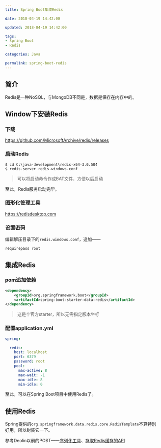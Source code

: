 ```yaml
---
title: Spring Boot集成Redis

date: 2018-04-19 14:42:00

updated: 2018-04-19 14:42:00

tags:
- Spring Boot
- Redis

categories: Java

permalink: spring-boot-redis
---
```


## 简介

Redis是一种NoSQL，与MongoDB不同是，数据是保存在内存中的。



## Window下安装Redis

### 下载

https://github.com/MicrosoftArchive/redis/releases

### 启动Redis

~~~shell
$ cd C:\java-development\redis-x64-3.0.504
$ redis-server redis.windows.conf
~~~

> 可以将启动命令作成BAT文件，方便以后启动

至此，Redis服务启动完毕。

### 图形化管理工具

https://redisdesktop.com

### 设置密码

编辑解压目录下的`redis.windows.conf`，追加——

~~~
requirepass root
~~~



## 集成Redis

### pom追加依赖

~~~xml
<dependency>
    <groupId>org.springframework.boot</groupId>
    <artifactId>spring-boot-starter-data-redis</artifactId>
</dependency>
~~~

> 这是个官方starter，所以无需指定版本坐标

### 配置application.yml

~~~yaml
spring:

  redis:
    host: localhost
    port: 6379
    password: root
    pool:
      max-active: 8
      max-wait: -1
      max-idle: 8
      min-idle: 0
~~~

至此，可以在Spring Boot项目中使用Redis了。



## 使用Redis

Spring提供的`org.springframework.data.redis.core.RedisTemplate`不算特别好用，所以封装它一下。

参考Deolin以前的POST——[序列化工具](http://spldeolin.com/posts/spring-redis/#SerializationUtil)、[存取Redis缓存的API](http://spldeolin.com/posts/spring-redis/#RedisCache)